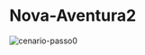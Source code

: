 # Nova-Aventura2

![cenario-passo0](https://github.com/user-attachments/assets/349eea66-2840-4285-b20f-4db638c0d18b)
